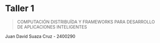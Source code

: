 # Taller 1

> COMPUTACIÓN DISTRIBUÍDA Y FRAMEWORKS PARA DESARROLLO DE APLICACIONES INTELIGENTES

Juan David Suaza Cruz - 2400290
